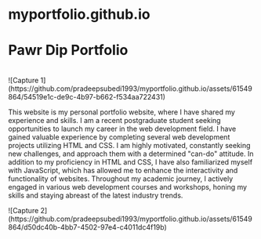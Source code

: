 # myportfolio.github.io
<h1>Pawr Dip Portfolio</h1> <br>
![Capture 1](https://github.com/pradeepsubedi1993/myportfolio.github.io/assets/61549864/54519e1c-de9c-4b97-b662-f534aa722431)

<p>This website is my personal portfolio website, where I have shared my experience and skills. I am a recent postgraduate student seeking opportunities to launch my career in the web development field. I have gained valuable experience by completing several web development projects utilizing HTML and CSS. I am highly motivated, constantly seeking new challenges, and approach them with a determined "can-do" attitude. In addition to my proficiency in HTML and CSS, I have also familiarized myself with JavaScript, which has allowed me to enhance the interactivity and functionality of websites. Throughout my academic journey, I actively engaged in various web development courses and workshops, honing my skills and staying abreast of the latest industry trends.</p> 
![Capture 2](https://github.com/pradeepsubedi1993/myportfolio.github.io/assets/61549864/d50dc40b-4bb7-4502-97e4-c4011dc4f19b)
